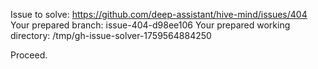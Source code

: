 Issue to solve: https://github.com/deep-assistant/hive-mind/issues/404
Your prepared branch: issue-404-d98ee106
Your prepared working directory: /tmp/gh-issue-solver-1759564884250

Proceed.